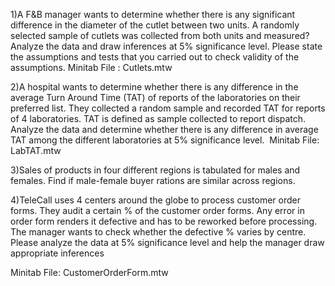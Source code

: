 1)A F&B manager wants to determine whether there is any significant difference in the diameter of the cutlet between two units. A randomly selected sample of cutlets was collected from both units and measured? Analyze the data and draw inferences at 5% significance level. Please state the assumptions and tests that you carried out to check validity of the assumptions.
Minitab File : Cutlets.mtw

2)A hospital wants to determine whether there is any difference in the average Turn Around Time (TAT) of reports of the laboratories on their preferred list. They collected a random sample and recorded TAT for reports of 4 laboratories. TAT is defined as sample collected to report dispatch.
 Analyze the data and determine whether there is any difference in average TAT among the different laboratories at 5% significance level.
    Minitab File: LabTAT.mtw

3)Sales of products in four different regions is tabulated for males and females. Find if male-female buyer rations are similar across regions.

4)TeleCall uses 4 centers around the globe to process customer order forms. They audit a certain %  of the customer order forms. Any error in order form renders it defective and has to be reworked before processing.  The manager wants to check whether the defective %  varies by centre. Please analyze the data at 5% significance level and help the manager draw appropriate inferences

Minitab File: CustomerOrderForm.mtw
 




